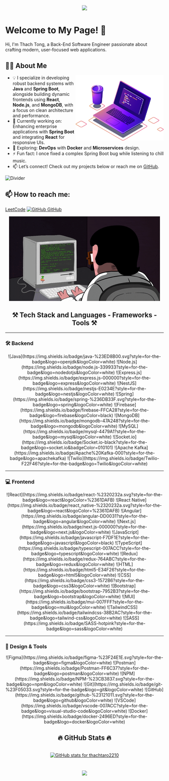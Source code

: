 
<h1 align="center">
    <img src="https://readme-typing-svg.herokuapp.com/?font=Righteous&size=35&center=true&vCenter=true&width=500&height=70&duration=4000&lines=Hi+There!+👋;+I'm+Tong+Thach!;" />
</h1>

# Welcome to My Page! 👋
Hi, I'm Thach Tong, a Back-End Software Engineer passionate about crafting modern, user-focused web applications.


## 👨‍💻 About Me
<img src="https://github.com/thachtaro2210/thachtaro2210/blob/main/illustration.png" min-width="300px" max-width="200px" width="280px" align="right">

- 💡 I specialize in developing robust backend systems with **Java** and **Spring Boot**, alongside building dynamic frontends using **React**, **Node.js**, and **MongoDB**, with a focus on clean architecture and performance.
- 🔭 Currently working on: Enhancing enterprise applications with **Spring Boot** and integrating **React** for responsive UIs.
- 🌱 Exploring: **DevOps** with **Docker** and **Microservices** design.
- ⚡ Fun fact: I once fixed a complex Spring Boot bug while listening to chill music.
- 📫 Let’s connect! Check out my projects below or reach me on [GitHub](https://github.com/thachtaro2210).

![Divider](https://user-images.githubusercontent.com/74038190/212284115-f47cd8ff-2ffb-4b04-b5bf-4d1c14c0247f.gif)
## 📫 How to reach me: 

[LeetCode](https://leetcode.com/u/thachtaro/)
[![GitHub](https://i.stack.imgur.com/tskMh.png) GitHub](https://github.com/thachtaro2210/) 


<p align="center">
  <img src="https://github.com/thachtaro2210/thachtaro2210/blob/main/git.gif" alt="giphy" />
</p>

<h2 align="center">⚒️ Tech Stack and Languages - Frameworks - Tools ⚒️</h2>

---

### 🛠️ Backend
<p align="center">
  ![Java](https://img.shields.io/badge/java-%23ED8B00.svg?style=for-the-badge&logo=openjdk&logoColor=white)
  ![Node.js](https://img.shields.io/badge/node.js-339933?style=for-the-badge&logo=nodedotjs&logoColor=white)
  ![Express.js](https://img.shields.io/badge/express.js-000000?style=for-the-badge&logo=express&logoColor=white)
  ![NestJS](https://img.shields.io/badge/nestjs-E0234E?style=for-the-badge&logo=nestjs&logoColor=white)
  ![Spring](https://img.shields.io/badge/spring-%236DB33F.svg?style=for-the-badge&logo=spring&logoColor=white)
  ![Firebase](https://img.shields.io/badge/firebase-FFCA28?style=for-the-badge&logo=firebase&logoColor=black)
  ![MongoDB](https://img.shields.io/badge/mongodb-47A248?style=for-the-badge&logo=mongodb&logoColor=white)
  ![MySQL](https://img.shields.io/badge/mysql-4479A1?style=for-the-badge&logo=mysql&logoColor=white)
  ![Socket.io](https://img.shields.io/badge/Socket.io-black?style=for-the-badge&logo=socket.io&badgeColor=010101)
  ![Apache Kafka](https://img.shields.io/badge/Apache%20Kafka-000?style=for-the-badge&logo=apachekafka)
  ![Twilio](https://img.shields.io/badge/Twilio-F22F46?style=for-the-badge&logo=Twilio&logoColor=white)
</p>

---

### 💻 Frontend
<p align="center">
  ![React](https://img.shields.io/badge/react-%2320232a.svg?style=for-the-badge&logo=react&logoColor=%2361DAFB)
  ![React Native](https://img.shields.io/badge/react_native-%2320232a.svg?style=for-the-badge&logo=react&logoColor=%2361DAFB)
  ![Angular](https://img.shields.io/badge/angular-DD0031?style=for-the-badge&logo=angular&logoColor=white)
  ![Next.js](https://img.shields.io/badge/next.js-000000?style=for-the-badge&logo=next.js&logoColor=white)
  ![JavaScript](https://img.shields.io/badge/javascript-F7DF1E?style=for-the-badge&logo=javascript&logoColor=black)
  ![TypeScript](https://img.shields.io/badge/typescript-007ACC?style=for-the-badge&logo=typescript&logoColor=white)
  ![Redux](https://img.shields.io/badge/redux-764ABC?style=for-the-badge&logo=redux&logoColor=white)
  ![HTML](https://img.shields.io/badge/html5-E34F26?style=for-the-badge&logo=html5&logoColor=white)
  ![CSS](https://img.shields.io/badge/css3-1572B6?style=for-the-badge&logo=css3&logoColor=white)
  ![Bootstrap](https://img.shields.io/badge/bootstrap-7952B3?style=for-the-badge&logo=bootstrap&logoColor=white)
  ![MUI](https://img.shields.io/badge/mui-007FFF?style=for-the-badge&logo=mui&logoColor=white)
  ![TailwindCSS](https://img.shields.io/badge/tailwindcss-38B2AC?style=for-the-badge&logo=tailwind-css&logoColor=white)
  ![SASS](https://img.shields.io/badge/SASS-hotpink?style=for-the-badge&logo=sass&logoColor=white)
</p>

---

### 🎨 Design & Tools
<p align="center">
  ![Figma](https://img.shields.io/badge/figma-%23F24E1E.svg?style=for-the-badge&logo=figma&logoColor=white)
  ![Postman](https://img.shields.io/badge/Postman-FF6C37?style=for-the-badge&logo=postman&logoColor=white)
  ![NPM](https://img.shields.io/badge/NPM-%23CB3837.svg?style=for-the-badge&logo=npm&logoColor=white)
  ![Git](https://img.shields.io/badge/git-%23F05033.svg?style=for-the-badge&logo=git&logoColor=white)
  ![GitHub](https://img.shields.io/badge/github-%23121011.svg?style=for-the-badge&logo=github&logoColor=white)
  ![VSCode](https://img.shields.io/badge/vscode-007ACC?style=for-the-badge&logo=visual-studio-code&logoColor=white)
  ![Docker](https://img.shields.io/badge/docker-2496ED?style=for-the-badge&logo=docker&logoColor=white)
</p>




<h2 align="center">🔥 GitHub Stats 🔥</h2>
<br>
<div align="center"><a href="https://github.com/thachtaro2210" title="thachtaro2210">
  <img 
    src="https://github-readme-stats.vercel.app/api?username=thachtaro2210&show_icons=true&count_private=true&hide_border=true&bg_color=F5F5F5&text_color=111011&icon_color=00ffff&title_color=333133" 
    alt="GitHub stats for thachtaro2210" 
  />
</a></div>





</div>
<br>
<!-- <h2 align="center">📌 Pinned Projects</h2>
<a href="https://github.com/thachtaro2210/MyBrain/">
  <img align="center" src="https://github-readme-stats.vercel.app/api/pin/?username=thachtaro2210&repo=MyBrain&theme=gruvbox" />
</a>
<a href="https://github.com/thachtaro2210/MovieWeb/">
  <img align="center" src="https://github-readme-stats.vercel.app/api/pin/?username=thachtaro2210&repo=MovieWeb&theme=dracula" />
</a>
<!--
<a href="https://github.com/thachtaro2210/WebTech/">
  <img align="center" src="https://github-readme-stats.vercel.app/api/pin/?username=thachtaro2210&repo=WebTech&theme=synthwave" />
</a> -->

<h3 align="center">
    <img src="https://readme-typing-svg.herokuapp.com/?font=Righteous&size=25&center=true&vCenter=true&width=500&height=70&duration=4000&lines=Thanks+for+visiting!+✌️;+Shoot+me+a+message+on+Linkedin!;I'm+always+down+to+collab+:)">
</h3>
